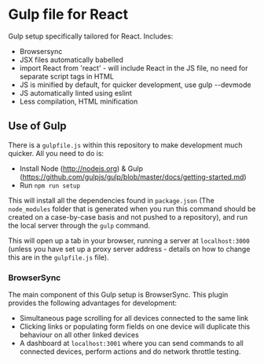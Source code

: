 Gulp file for React
===================

Gulp setup specifically tailored for React. Includes:

* Browsersync
* JSX files automatically babelled
* import React from 'react' - will include React in the JS file, no need for separate script tags in HTML
* JS is minified by default, for quicker development, use gulp --devmode
* JS automatically linted using eslint
* Less compilation, HTML minification

Use of Gulp
------------  

There is a `gulpfile.js` within this repository to make development much quicker. All you need to do is:

* Install Node (http://nodejs.org) & Gulp (https://github.com/gulpjs/gulp/blob/master/docs/getting-started.md)
* Run `npm run setup`

This will install all the dependencies found in `package.json` (The `node_modules` folder that is generated when you run this command should be created on a case-by-case basis and not pushed to a repository), and run the local server through the `gulp` command.

This will open up a tab in your browser, running a server at `localhost:3000` (unless you have set up a proxy server address - details on how to change this are in the `gulpfile.js` file).


### BrowserSync
  
The main component of this Gulp setup is BrowserSync. This plugin provides the following advantages for development:  
* Simultaneous page scrolling for all devices connected to the same link  
* Clicking links or populating form fields on one device will duplicate this behaviour on all other linked devices  
* A dashboard at `localhost:3001` where you can send commands to all connected devices, perform actions and do network throttle testing.

